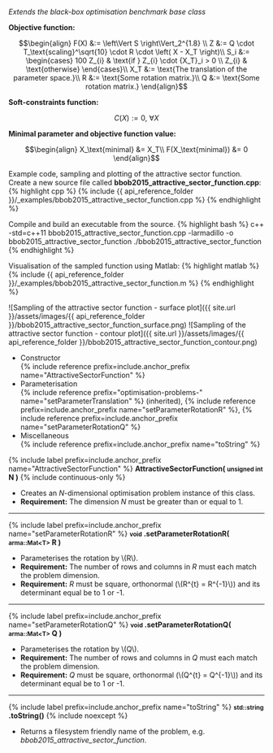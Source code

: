 *Extends the black-box optimisation benchmark base class*

**Objective function:**

$$\begin{align}
F(X) &:= \left\Vert S \right\Vert_2^{1.8} \\
Z &:= Q \cdot T_\text{scaling}^\sqrt{10} \cdot R \cdot \left( X - X_T \right)\\
S_i &:= \begin{cases}
  100 Z_{i} & \text{if } Z_{i} \cdot {X_T}_i > 0 \\
  Z_{i} & \text{otherwise}
\end{cases}\\
X_T &:= \text{The translation of the parameter space.}\\
R &:= \text{Some rotation matrix.}\\
Q &:= \text{Some rotation matrix.}
\end{align}$$

**Soft-constraints function:**

$$C(X) := 0, \ \forall X$$

**Minimal parameter and objective function value:**

$$\begin{align}
X_\text{minimal} &= X_T\\
F(X_\text{minimal}) &= 0
\end{align}$$

Example code, sampling and plotting of the attractive sector function.
Create a new source file called **bbob2015_attractive_sector_function.cpp**:
{% highlight cpp %}
{% include {{ api_reference_folder }}/_examples/bbob2015_attractive_sector_function.cpp %}
{% endhighlight %}

Compile and build an executable from the source.
{% highlight bash %}
c++ -std=c++11 bbob2015_attractive_sector_function.cpp -larmadillo -o bbob2015_attractive_sector_function
./bbob2015_attractive_sector_function
{% endhighlight %}

Visualisation of the sampled function using Matlab:
{% highlight matlab %}
{% include {{ api_reference_folder }}/_examples/bbob2015_attractive_sector_function.m %}
{% endhighlight %}

![Sampling of the attractive sector function - surface plot]({{ site.url }}/assets/images/{{ api_reference_folder }}/bbob2015_attractive_sector_function_surface.png)
![Sampling of the attractive sector function - contour plot]({{ site.url }}/assets/images/{{ api_reference_folder }}/bbob2015_attractive_sector_function_contour.png)

- Constructor<br>
  {% include reference prefix=include.anchor_prefix name="AttractiveSectorFunction" %}
- Parameterisation<br>
  {% include reference prefix="optimisation-problems-" name="setParameterTranslation" %} (inherited), {% include reference prefix=include.anchor_prefix name="setParameterRotationR" %}, {% include reference prefix=include.anchor_prefix name="setParameterRotationQ" %}
- Miscellaneous<br>
  {% include reference prefix=include.anchor_prefix name="toString" %}

{% include label prefix=include.anchor_prefix name="AttractiveSectorFunction" %}
**AttractiveSectorFunction( <small>unsigned int</small> N )** {% include continuous-only %}

- Creates an *N*-dimensional optimisation problem instance of this class.
- **Requirement:** The dimension *N* must be greater than or equal to 1.

---
{% include label prefix=include.anchor_prefix name="setParameterRotationR" %}
**<small>void</small> .setParameterRotationR( <small>arma::Mat&lt;T&gt;</small> R )**

- Parameterises the rotation by \\(R\\).
- **Requirement:** The number of rows and columns in *R* must each match the problem dimension.
- **Requirement:** *R* must be square, orthonormal (\\(R^{t} = R^{-1}\\)) and its determinant equal be to 1 or -1.

---
{% include label prefix=include.anchor_prefix name="setParameterRotationQ" %}
**<small>void</small> .setParameterRotationQ( <small>arma::Mat&lt;T&gt;</small> Q )**

- Parameterises the rotation by \\(Q\\).
- **Requirement:** The number of rows and columns in *Q* must each match the problem dimension.
- **Requirement:** *Q* must be square, orthonormal (\\(Q^{t} = Q^{-1}\\)) and its determinant equal be to 1 or -1.

---
{% include label prefix=include.anchor_prefix name="toString" %}
**<small>std::string</small> .toString()** {% include noexcept %}

- Returns a filesystem friendly name of the problem, e.g. *bbob2015_attractive_sector_function*.